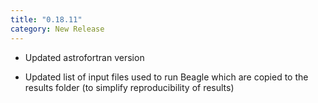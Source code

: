 ```yaml
---
title: "0.18.11"
category: New Release
---
```

  - Updated astrofortran version

  - Updated list of input files used to run Beagle which are copied to the results folder (to simplify reproducibility of results)



